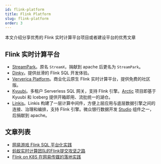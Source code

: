 ```yaml
---
id: flink-platform
title: Flink Platform
slug: flink-platform
order: 3
---
```


本文介绍分享优秀的 Flink 实时计算平台项目或者建设平台的优秀文章

## Flink 实时计算平台

* [StreamPark](https://streampark.apache.org/)。原名 `StreamX`，捐献到 apache 后更名为 `StreamPark`。
* [Dinky](http://www.dlink.top/)。提供丝滑的 Flink SQL 开发体验。
* [Ververica Platform](https://docs.ververica.com/)。商业化云原生 Flink 实时计算平台，提供免费的社区版。
* [Kyuubi](https://kyuubi.apache.org/)。多租户 Serverless SQL 网关，支持 Flink 引擎。[Arctic](https://arctic.netease.com/ch/) 项目即基于 Kyuubi 和 Iceberg 提供开箱即用、流批统一的湖仓。
* [Linkis](https://linkis.apache.org/)。Linkis 构建了一层计算中间件，方便上层应用与底层数据引擎之间的连接、治理和编排，支持 Flink 引擎。微众银行数据开发 [Studio](https://github.com/WeBankFinTech/DataSphereStudio) 组件之一，后捐献到 apache。

## 文章列表

* [网易游戏 Flink SQL 平台化实践](https://zhuanlan.zhihu.com/p/543906111)
* [蚂蚁实时计算团队的Flink提交攻坚之路](https://zhuanlan.zhihu.com/p/599654535)
* [Flink on K8S 在网易传媒的落地实践](https://mp.weixin.qq.com/s/nbKz1aAZChTPGFMp80ERNA)

